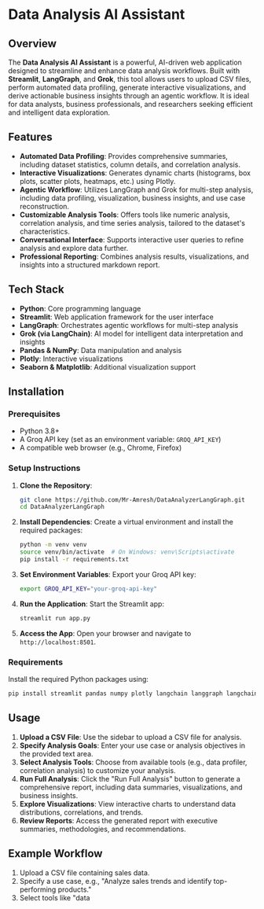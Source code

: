 # Data Analysis AI Assistant

## Overview
The **Data Analysis AI Assistant** is a powerful, AI-driven web application designed to streamline and enhance data analysis workflows. Built with **Streamlit**, **LangGraph**, and **Grok**, this tool allows users to upload CSV files, perform automated data profiling, generate interactive visualizations, and derive actionable business insights through an agentic workflow. It is ideal for data analysts, business professionals, and researchers seeking efficient and intelligent data exploration.

## Features
- **Automated Data Profiling**: Provides comprehensive summaries, including dataset statistics, column details, and correlation analysis.
- **Interactive Visualizations**: Generates dynamic charts (histograms, box plots, scatter plots, heatmaps, etc.) using Plotly.
- **Agentic Workflow**: Utilizes LangGraph and Grok for multi-step analysis, including data profiling, visualization, business insights, and use case reconstruction.
- **Customizable Analysis Tools**: Offers tools like numeric analysis, correlation analysis, and time series analysis, tailored to the dataset's characteristics.
- **Conversational Interface**: Supports interactive user queries to refine analysis and explore data further.
- **Professional Reporting**: Combines analysis results, visualizations, and insights into a structured markdown report.

## Tech Stack
- **Python**: Core programming language
- **Streamlit**: Web application framework for the user interface
- **LangGraph**: Orchestrates agentic workflows for multi-step analysis
- **Grok (via LangChain)**: AI model for intelligent data interpretation and insights
- **Pandas & NumPy**: Data manipulation and analysis
- **Plotly**: Interactive visualizations
- **Seaborn & Matplotlib**: Additional visualization support

## Installation

### Prerequisites
- Python 3.8+
- A Groq API key (set as an environment variable: `GROQ_API_KEY`)
- A compatible web browser (e.g., Chrome, Firefox)

### Setup Instructions
1. **Clone the Repository**:
   ```bash
   git clone https://github.com/Mr-Amresh/DataAnalyzerLangGraph.git
   cd DataAnalyzerLangGraph
   ```

2. **Install Dependencies**:
   Create a virtual environment and install the required packages:
   ```bash
   python -m venv venv
   source venv/bin/activate  # On Windows: venv\Scripts\activate
   pip install -r requirements.txt
   ```

3. **Set Environment Variables**:
   Export your Groq API key:
   ```bash
   export GROQ_API_KEY="your-groq-api-key"
   ```

4. **Run the Application**:
   Start the Streamlit app:
   ```bash
   streamlit run app.py
   ```

5. **Access the App**:
   Open your browser and navigate to `http://localhost:8501`.

### Requirements
Install the required Python packages using:
```bash
pip install streamlit pandas numpy plotly langchain langgraph langchain-groq matplotlib seaborn
```

## Usage
1. **Upload a CSV File**: Use the sidebar to upload a CSV file for analysis.
2. **Specify Analysis Goals**: Enter your use case or analysis objectives in the provided text area.
3. **Select Analysis Tools**: Choose from available tools (e.g., data profiler, correlation analysis) to customize your analysis.
4. **Run Full Analysis**: Click the "Run Full Analysis" button to generate a comprehensive report, including data summaries, visualizations, and business insights.
5. **Explore Visualizations**: View interactive charts to understand data distributions, correlations, and trends.
6. **Review Reports**: Access the generated report with executive summaries, methodologies, and recommendations.

## Example Workflow
1. Upload a CSV file containing sales data.
2. Specify a use case, e.g., "Analyze sales trends and identify top-performing products."
3. Select tools like "data
